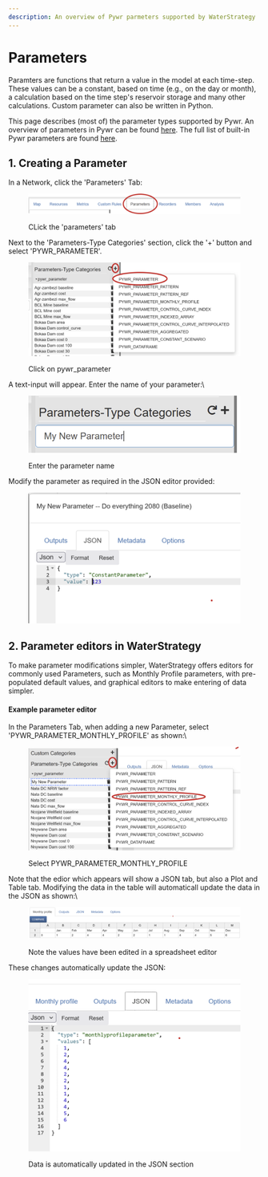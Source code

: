 ```yaml
---
description: An overview of Pywr parmeters supported by WaterStrategy
---
```


# Parameters

Paramters are functions that return a value in the model at each time-step. These values can be a constant, based on time (e.g., on the day or month), a calculation based on the time step's reservoir storage and many other calculations. Custom parameter can also be written in Python.

This page describes (most of) the parameter types supported by Pywr. An overview of parameters in Pywr can be found [here](https://pywr.github.io/pywr-docs/master/json.html#parameters).  The full list of built-in Pywr parameters are found [here](https://pywr.github.io/pywr-docs/master/api/pywr.parameters.html).

## 1. Creating a Parameter

In a Network, click the 'Parameters' Tab:

<figure><img src="../../.gitbook/assets/image (51).png" alt=""><figcaption><p>CLick the 'parameters' tab</p></figcaption></figure>

Next to the 'Parameters-Type Categories' section, click the '+' button and select 'PYWR\_PARAMETER'.

<figure><img src="../../.gitbook/assets/image (52).png" alt=""><figcaption><p>Click on pywr_parameter</p></figcaption></figure>

A text-input will appear. Enter the name of your parameter:\


<figure><img src="../../.gitbook/assets/image (54).png" alt=""><figcaption><p>Enter the parameter name</p></figcaption></figure>

Modify the parameter as required in the JSON editor provided:

<figure><img src="../../.gitbook/assets/image (55).png" alt=""><figcaption></figcaption></figure>

## 2. Parameter editors in WaterStrategy

To make parameter modifications simpler, WaterStrategy offers editors for commonly used Parameters, such as Monthly Profile parameters, with pre-populated default values, and graphical editors to make entering of data simpler.&#x20;

#### Example parameter editor

In the Parameters Tab, when adding a new Parameter, select 'PYWR\_PARAMETER\_MONTHLY\_PROFILE' as shown:\


<figure><img src="../../.gitbook/assets/image (56).png" alt=""><figcaption><p>Select PYWR_PARAMETER_MONTHLY_PROFILE</p></figcaption></figure>

Note that the edior which appears will show a JSON tab, but also a Plot and Table tab. Modifying the data in the table will automaticall update the data in the JSON as shown:\


<figure><img src="../../.gitbook/assets/image (57).png" alt=""><figcaption><p>Note the values have been edited in a spreadsheet editor</p></figcaption></figure>

These changes automatically update the JSON:

<figure><img src="../../.gitbook/assets/image (58).png" alt=""><figcaption><p>Data is automatically updated in the JSON section</p></figcaption></figure>

##
